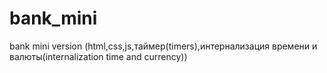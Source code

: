 # bank_mini

bank mini version (html,css,js,таймер(timers),интернализация времени и валюты(internalization time and currency))
